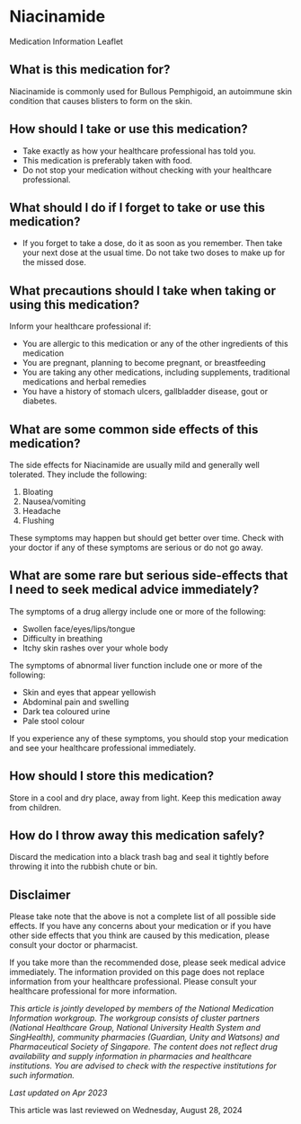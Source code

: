 # Niacinamide

Medication Information Leaflet

What is this medication for?
----------------------------

Niacinamide is commonly used for Bullous Pemphigoid, an autoimmune skin condition that causes blisters to form on the skin. 

How should I take or use this medication?
-----------------------------------------

* Take exactly as how your healthcare professional has told you.
* This medication is preferably taken with food.
* Do not stop your medication without checking with your healthcare professional.

What should I do if I forget to take or use this medication?
------------------------------------------------------------

* If you forget to take a dose, do it as soon as you remember. Then take your next dose at the usual time. Do not take two doses to make up for the missed dose.

What precautions should I take when taking or using this medication?
--------------------------------------------------------------------

Inform your healthcare professional if: 

* You are allergic to this medication or any of the other ingredients of this medication
* You are pregnant, planning to become pregnant, or breastfeeding
* You are taking any other medications, including supplements, traditional medications and herbal remedies
* You have a history of stomach ulcers, gallbladder disease, gout or diabetes.

What are some common side effects of this medication?
-----------------------------------------------------

The side effects for Niacinamide are usually mild and generally well tolerated. They include the following: 

1. Bloating
2. Nausea/vomiting
3. Headache
4. Flushing

These symptoms may happen but should get better over time. Check with your doctor if any of these symptoms are serious or do not go away.

What are some rare but serious side-effects that I need to seek medical advice immediately?
-------------------------------------------------------------------------------------------

The symptoms of a drug allergy include one or more of the following: 

* Swollen face/eyes/lips/tongue
* Difficulty in breathing
* Itchy skin rashes over your whole body

The symptoms of abnormal liver function include one or more of the following: 

* Skin and eyes that appear yellowish
* Abdominal pain and swelling
* Dark tea coloured urine
* Pale stool colour

If you experience any of these symptoms, you should stop your medication and see your healthcare professional immediately.

How should I store this medication?
-----------------------------------

Store in a cool and dry place, away from light. Keep this medication away from children. 

How do I throw away this medication safely?
-------------------------------------------

Discard the medication into a black trash bag and seal it tightly before throwing it into the rubbish chute or bin.

Disclaimer
----------

Please take note that the above is not a complete list of all possible side effects. If you have any concerns about your medication or if you have other side effects that you think are caused by this medication, please consult your doctor or pharmacist.

If you take more than the recommended dose, please seek medical advice immediately. The information provided on this page does not replace information from your healthcare professional. Please consult your healthcare professional for more information.

*This article is jointly developed by members of the National Medication Information workgroup. The workgroup consists of cluster partners (National Healthcare Group, National University Health System and SingHealth), community pharmacies (Guardian, Unity and Watsons) and Pharmaceutical Society of Singapore. The content does not reflect drug availability and supply information in pharmacies and healthcare institutions. You are advised to check with the respective institutions for such information.*

*Last updated on Apr 2023*

This article was last reviewed on
Wednesday, August 28, 2024